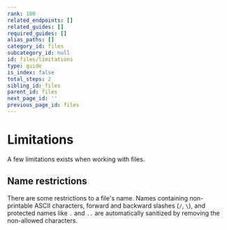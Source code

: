 ```yaml
---
rank: 100
related_endpoints: []
related_guides: []
required_guides: []
alias_paths: []
category_id: files
subcategory_id: null
id: files/limitations
type: guide
is_index: false
total_steps: 2
sibling_id: files
parent_id: files
next_page_id: ''
previous_page_id: files
---
```


# Limitations

A few limitations exists when working with files.

## Name restrictions

There are some restrictions to a file's name. Names containing non-printable
ASCII characters, forward and backward slashes (`/`, `\`), and protected names like
`.` and `..` are automatically sanitized by removing the non-allowed characters.
